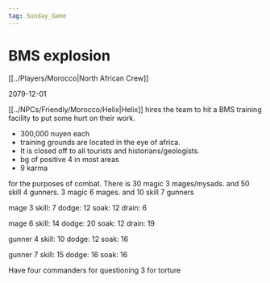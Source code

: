 ```yaml
---
tag: Sunday_Game
---
```

# BMS explosion
[[../Players/Morocco|North African Crew]]

2079-12-01

[[../NPCs/Friendly/Morocco/Helix|Helix]] hires the team to hit a BMS training facility to put some hurt on their work. 
- 300,000 nuyen each
- training grounds are located in the eye of africa.
- It is closed off to all tourists and historians/geologists.
- bg of positive 4 in most areas
- 9 karma

for the purposes of combat. There is 30 magic 3 mages/mysads. and 50 skill 4 gunners. 3 magic 6 mages. and 10 skill 7 gunners

mage 3
skill: 7
dodge: 12
soak: 12
drain: 6

mage 6
skill: 14
dodge: 20
soak: 12
drain: 19

gunner 4
skill: 10
dodge: 12
soak: 16

gunner 7
skill: 15
dodge: 16
soak: 16

Have four commanders for questioning
3 for torture